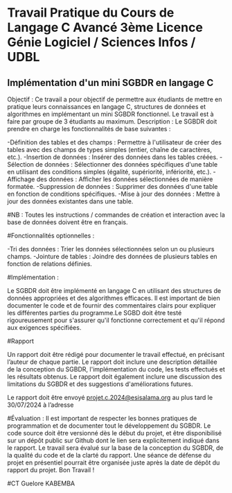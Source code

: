 # Travail Pratique du Cours de Langage C Avancé 3ème Licence Génie Logiciel / Sciences Infos / UDBL

## Implémentation d'un mini SGBDR en langage C
Objectif :
Ce travail a pour objectif de permettre aux étudiants de mettre en pratique leurs
connaissances en langage C, structures de données et algorithmes en
implémentant un mini SGBDR fonctionnel.
Le travail est à faire par groupe de 3 étudiants au maximum.
Description :
Le SGBDR doit prendre en charge les fonctionnalités de base suivantes :

-Définition des tables et des champs : Permettre à l'utilisateur de créer des tables avec des champs de types simples (entier, chaîne de caractères, etc.).
-Insertion de données : Insérer des données dans les tables créées.
-Sélection de données : Sélectionner des données spécifiques d'une table en utilisant des conditions simples (égalité, supériorité, infériorité, etc.).
-Affichage des données : Afficher les données sélectionnées de manière formatée.
-Suppression de données : Supprimer des données d'une table en fonction de conditions spécifiques.
-Mise à jour des données : Mettre à jour des données existantes dans une table.

#NB : Toutes les instructions / commandes de création et interaction avec la base de données doivent être en français.

#Fonctionnalités optionnelles :

-Tri des données : Trier les données sélectionnées selon un ou plusieurs champs.
-Jointure de tables : Joindre des données de plusieurs tables en fonction de relations définies.

#Implémentation :

Le SGBDR doit être implémenté en langage C en utilisant des structures de données
appropriées et des algorithmes efficaces. Il est important de bien documenter le
code et de fournir des commentaires clairs pour expliquer les différentes parties
du programme.Le SGBD doit être testé rigoureusement pour s'assurer qu'il fonctionne correctement et
qu'il répond aux exigences spécifiées.

#Rapport 

Un rapport doit être rédigé pour documenter le travail effectué, en précisant l’auteur de
chaque partie. Le rapport doit inclure une description détaillée de la conception du
SGBDR, l'implémentation du code, les tests effectués et les résultats obtenus. Le
rapport doit également inclure une discussion des limitations du SGBDR et des
suggestions d'améliorations futures.

Le rapport doit être envoyé projet.c.2024@esisalama.org au plus tard le 30/07/2024 à l’adresse

#Évaluation :
Il est important de respecter les bonnes pratiques de programmation et de documenter
tout le développement du SGBDR.
Le code source doit être versionné dès le début du projet, et être disponibilisé sur un
dépôt public sur Github dont le lien sera explicitement indiqué dans le rapport.
Le travail sera évalué sur la base de la conception du SGBDR, de la qualité du code et
de la clarté du rapport.
Une séance de défense du projet en présentiel pourrait être organisée juste après la
date de dépôt du rapport du projet.
Bon Travail !

#CT Guelore KABEMBA

